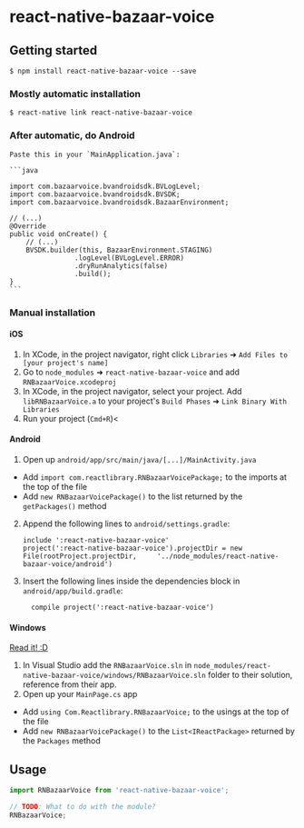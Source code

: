 
# react-native-bazaar-voice

## Getting started

`$ npm install react-native-bazaar-voice --save`

### Mostly automatic installation

`$ react-native link react-native-bazaar-voice`

### After automatic, do Android

	Paste this in your `MainApplication.java`:

	```java

	import com.bazaarvoice.bvandroidsdk.BVLogLevel;
	import com.bazaarvoice.bvandroidsdk.BVSDK;
	import com.bazaarvoice.bvandroidsdk.BazaarEnvironment;

	// (...)
	@Override
    public void onCreate() {
		// (...)
		BVSDK.builder(this, BazaarEnvironment.STAGING)
					.logLevel(BVLogLevel.ERROR)
					.dryRunAnalytics(false)
					.build();
	}
	```

### Manual installation


#### iOS

1. In XCode, in the project navigator, right click `Libraries` ➜ `Add Files to [your project's name]`
2. Go to `node_modules` ➜ `react-native-bazaar-voice` and add `RNBazaarVoice.xcodeproj`
3. In XCode, in the project navigator, select your project. Add `libRNBazaarVoice.a` to your project's `Build Phases` ➜ `Link Binary With Libraries`
4. Run your project (`Cmd+R`)<

#### Android

1. Open up `android/app/src/main/java/[...]/MainActivity.java`
  - Add `import com.reactlibrary.RNBazaarVoicePackage;` to the imports at the top of the file
  - Add `new RNBazaarVoicePackage()` to the list returned by the `getPackages()` method
2. Append the following lines to `android/settings.gradle`:
  	```
  	include ':react-native-bazaar-voice'
  	project(':react-native-bazaar-voice').projectDir = new File(rootProject.projectDir, 	'../node_modules/react-native-bazaar-voice/android')
  	```
3. Insert the following lines inside the dependencies block in `android/app/build.gradle`:
  	```
      compile project(':react-native-bazaar-voice')
  	```

#### Windows
[Read it! :D](https://github.com/ReactWindows/react-native)

1. In Visual Studio add the `RNBazaarVoice.sln` in `node_modules/react-native-bazaar-voice/windows/RNBazaarVoice.sln` folder to their solution, reference from their app.
2. Open up your `MainPage.cs` app
  - Add `using Com.Reactlibrary.RNBazaarVoice;` to the usings at the top of the file
  - Add `new RNBazaarVoicePackage()` to the `List<IReactPackage>` returned by the `Packages` method


## Usage
```javascript
import RNBazaarVoice from 'react-native-bazaar-voice';

// TODO: What to do with the module?
RNBazaarVoice;
```
  